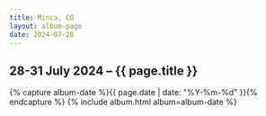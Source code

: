 ```yaml
---
title: Minca, CO
layout: album-page
date: 2024-07-28
---
```

## 28-31 July 2024 – {{ page.title }}
{% capture album-date %}{{ page.date | date: "%Y-%m-%d" }}{% endcapture %}
{% include album.html album=album-date %}